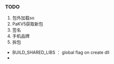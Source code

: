 
### TODO
1. 包外加载so
2. PaKV5获取新包
3. 签名
4. 手机品牌
5. 拆包


- BUILD_SHARED_LIBS  ： global flag on create dll
- 